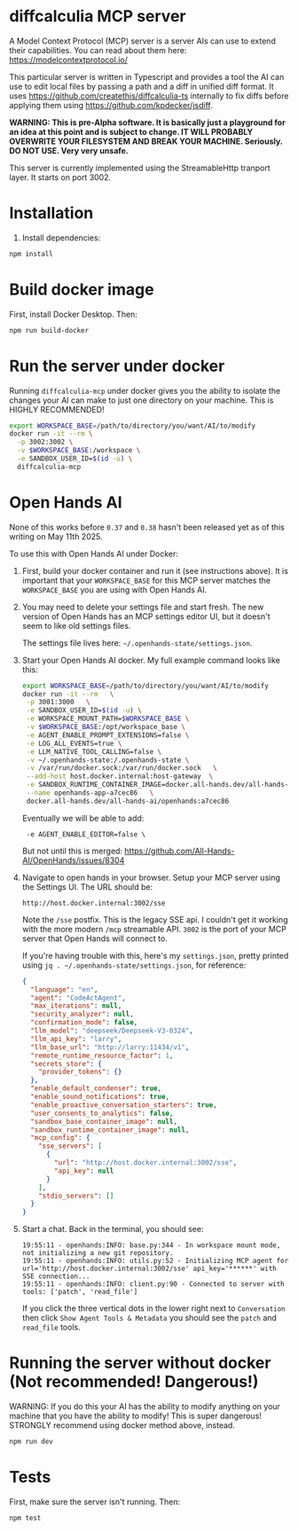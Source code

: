 # diffcalculia MCP server

A Model Context Protocol (MCP) server is a server AIs can use to extend their capabilities.
You can read about them here: https://modelcontextprotocol.io/

This particular server is written in Typescript and provides a tool the AI can use to edit
local files by passing a path and a diff in unified diff format. It uses https://github.com/createthis/diffcalculia-ts
internally to fix diffs before applying them using https://github.com/kpdecker/jsdiff.

**WARNING: This is pre-Alpha software. It is basically just a playground for an idea at this
point and is subject to change. IT WILL PROBABLY OVERWRITE YOUR FILESYSTEM AND BREAK YOUR
MACHINE. Seriously. DO NOT USE. Very very unsafe.**

This server is currently implemented using the StreamableHttp tranport layer. It starts on port 3002.


# Installation

1. Install dependencies:
```bash
npm install
```

# Build docker image

First, install Docker Desktop. Then:

```bash
npm run build-docker
```

# Run the server under docker

Running `diffcalculia-mcp` under docker gives you the ability to isolate the changes 
your AI can make to just one directory on your machine. This is HIGHLY RECOMMENDED!

```bash
export WORKSPACE_BASE=/path/to/directory/you/want/AI/to/modify
docker run -it --rm \
  -p 3002:3002 \
  -v $WORKSPACE_BASE:/workspace \
  -e SANDBOX_USER_ID=$(id -u) \
  diffcalculia-mcp
```


# Open Hands AI

None of this works before `0.37` and `0.38` hasn't been released yet as of this writing on May 11th 2025.

To use this with Open Hands AI under Docker:

1. First, build your docker container and run it (see instructions above). It is important that your
   `WORKSPACE_BASE` for this MCP server matches the `WORKSPACE_BASE` you are using with Open Hands AI.
2. You may need to delete your settings file and start fresh. The new version of Open Hands has an
   MCP settings editor UI, but it doesn't seem to like old settings files.

   The settings file lives here: `~/.openhands-state/settings.json`.
3. Start your Open Hands AI docker. My full example command looks like this:

   ```bash
   export WORKSPACE_BASE=/path/to/directory/you/want/AI/to/modify
   docker run -it --rm   \
    -p 3001:3000   \
    -e SANDBOX_USER_ID=$(id -u) \
    -e WORKSPACE_MOUNT_PATH=$WORKSPACE_BASE \
    -v $WORKSPACE_BASE:/opt/workspace_base \
    -e AGENT_ENABLE_PROMPT_EXTENSIONS=false \
    -e LOG_ALL_EVENTS=true \
    -e LLM_NATIVE_TOOL_CALLING=false \
    -v ~/.openhands-state:/.openhands-state \
    -v /var/run/docker.sock:/var/run/docker.sock   \
    --add-host host.docker.internal:host-gateway  \
    -e SANDBOX_RUNTIME_CONTAINER_IMAGE=docker.all-hands.dev/all-hands-ai/runtime:a7cec86-nikolaik   \
    --name openhands-app-a7cec86   \
    docker.all-hands.dev/all-hands-ai/openhands:a7cec86
   ```

   Eventually we will be able to add:

   ```
    -e AGENT_ENABLE_EDITOR=false \
   ```

   But not until this is merged: https://github.com/All-Hands-AI/OpenHands/issues/8304

4. Navigate to open hands in your browser. Setup your MCP server using the Settings UI. The URL should be:

   ```
   http://host.docker.internal:3002/sse
   ```

   Note the `/sse` postfix. This is the legacy SSE api. I couldn't get it working with the more modern
   `/mcp` streamable API. `3002` is the port of your MCP server that Open Hands will connect to.

   If you're having trouble with this, here's my `settings.json`, pretty printed using `jq . ~/.openhands-state/settings.json`,
   for reference:

   ```json
   {
     "language": "en",
     "agent": "CodeActAgent",
     "max_iterations": null,
     "security_analyzer": null,
     "confirmation_mode": false,
     "llm_model": "deepseek/Deepseek-V3-0324",
     "llm_api_key": "larry",
     "llm_base_url": "http://larry:11434/v1",
     "remote_runtime_resource_factor": 1,
     "secrets_store": {
       "provider_tokens": {}
     },
     "enable_default_condenser": true,
     "enable_sound_notifications": true,
     "enable_proactive_conversation_starters": true,
     "user_consents_to_analytics": false,
     "sandbox_base_container_image": null,
     "sandbox_runtime_container_image": null,
     "mcp_config": {
       "sse_servers": [
         {
           "url": "http://host.docker.internal:3002/sse",
           "api_key": null
         }
       ],
       "stdio_servers": []
     }
   }

   ```

5. Start a chat. Back in the terminal, you should see:

   ```
   19:55:11 - openhands:INFO: base.py:344 - In workspace mount mode, not initializing a new git repository.
   19:55:11 - openhands:INFO: utils.py:52 - Initializing MCP agent for url='http://host.docker.internal:3002/sse' api_key='******' with SSE connection...
   19:55:11 - openhands:INFO: client.py:90 - Connected to server with tools: ['patch', 'read_file']
   ```

   If you click the three vertical dots in the lower right next to `Conversation` then click `Show Agent Tools & Metadata`
   you should see the `patch` and `read_file` tools.


# Running the server without docker (Not recommended! Dangerous!)

WARNING: If you do this your AI has the ability to modify anything on your machine that
you have the ability to modify! This is super dangerous! STRONGLY recommend using docker 
method above, instead.

```bash
npm run dev
```

# Tests

First, make sure the server isn't running. Then:

```bash
npm test
```
